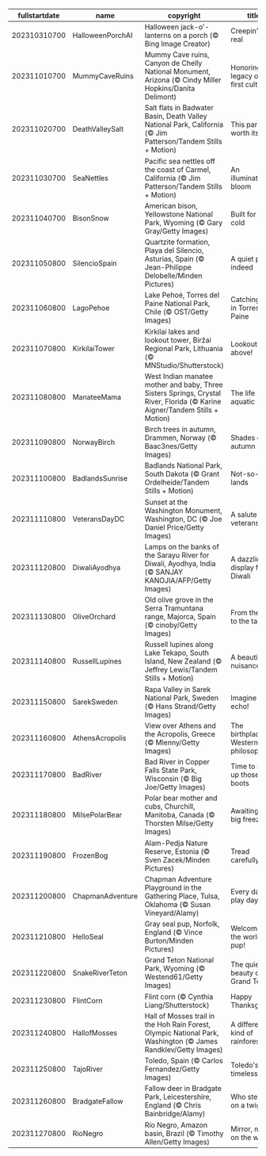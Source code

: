 |fullstartdate|name|copyright|title|image|
|--|--|--|--|--|
202310310700|HalloweenPorchAI|Halloween jack-o'-lanterns on a porch (© Bing Image Creator)|Creepin' it real|![](/en-US/2023/11/202310310700HalloweenPorchAI.jpg)|
202311010700|MummyCaveRuins|Mummy Cave ruins, Canyon de Chelly National Monument, Arizona (© Cindy Miller Hopkins/Danita Delimont)|Honoring the legacy of our first cultures|![](/en-US/2023/11/202311010700MummyCaveRuins.jpg)|
202311020700|DeathValleySalt|Salt flats in Badwater Basin, Death Valley National Park, California (© Jim Patterson/Tandem Stills + Motion)|This park is worth its salt|![](/en-US/2023/11/202311020700DeathValleySalt.jpg)|
202311030700|SeaNettles|Pacific sea nettles off the coast of Carmel, California (© Jim Patterson/Tandem Stills + Motion)|An illuminated bloom|![](/en-US/2023/11/202311030700SeaNettles.jpg)|
202311040700|BisonSnow|American bison, Yellowstone National Park, Wyoming (© Gary Gray/Getty Images)|Built for the cold|![](/en-US/2023/11/202311040700BisonSnow.jpg)|
202311050800|SilencioSpain|Quartzite formation, Playa del Silencio, Asturias, Spain (© Jean-Philippe Delobelle/Minden Pictures)|A quiet place, indeed|![](/en-US/2023/11/202311050800SilencioSpain.jpg)|
202311060800|LagoPehoe|Lake Pehoé, Torres del Paine National Park, Chile (© OST/Getty Images)|Catching rays in Torres del Paine|![](/en-US/2023/11/202311060800LagoPehoe.jpg)|
202311070800|KirkilaiTower|Kirkilai lakes and lookout tower, Biržai Regional Park, Lithuania (© MNStudio/Shutterstock)|Lookout above!|![](/en-US/2023/11/202311070800KirkilaiTower.jpg)|
202311080800|ManateeMama|West Indian manatee mother and baby, Three Sisters Springs, Crystal River, Florida (© Karine Aigner/Tandem Stills + Motion)|The life aquatic|![](/en-US/2023/11/202311080800ManateeMama.jpg)|
202311090800|NorwayBirch|Birch trees in autumn, Drammen, Norway (© Baac3nes/Getty Images)|Shades of autumn|![](/en-US/2023/11/202311090800NorwayBirch.jpg)|
202311100800|BadlandsSunrise|Badlands National Park, South Dakota (© Grant Ordelheide/Tandem Stills + Motion)|Not-so-bad lands|![](/en-US/2023/11/202311100800BadlandsSunrise.jpg)|
202311110800|VeteransDayDC|Sunset at the Washington Monument, Washington, DC (© Joe Daniel Price/Getty Images)|A salute to veterans|![](/en-US/2023/11/202311110800VeteransDayDC.jpg)|
202311120800|DiwaliAyodhya|Lamps on the banks of the Sarayu River for Diwali, Ayodhya, India (© SANJAY KANOJIA/AFP/Getty Images)|A dazzling display for Diwali|![](/en-US/2023/11/202311120800DiwaliAyodhya.jpg)|
202311130800|OliveOrchard|Old olive grove in the Serra Tramuntana range, Majorca, Spain (© cinoby/Getty Images)|From the tree to the table|![](/en-US/2023/11/202311130800OliveOrchard.jpg)|
202311140800|RussellLupines|Russell lupines along Lake Tekapo, South Island, New Zealand (© Jeffrey Lewis/Tandem Stills + Motion)|A beautiful nuisance|![](/en-US/2023/11/202311140800RussellLupines.jpg)|
202311150800|SarekSweden|Rapa Valley in Sarek National Park, Sweden (© Hans Strand/Getty Images)|Imagine the echo!|![](/en-US/2023/11/202311150800SarekSweden.jpg)|
202311160800|AthensAcropolis|View over Athens and the Acropolis, Greece (© Mlenny/Getty Images)|The birthplace of Western philosophy|![](/en-US/2023/11/202311160800AthensAcropolis.jpg)|
202311170800|BadRiver|Bad River in Copper Falls State Park, Wisconsin (© Big Joe/Getty Images)|Time to lace up those boots|![](/en-US/2023/11/202311170800BadRiver.jpg)|
202311180800|MilsePolarBear|Polar bear mother and cubs, Churchill, Manitoba, Canada (© Thorsten Milse/Getty Images)|Awaiting the big freeze|![](/en-US/2023/11/202311180800MilsePolarBear.jpg)|
202311190800|FrozenBog|Alam-Pedja Nature Reserve, Estonia (© Sven Zacek/Minden Pictures)|Tread carefully!|![](/en-US/2023/11/202311190800FrozenBog.jpg)|
202311200800|ChapmanAdventure|Chapman Adventure Playground in the Gathering Place, Tulsa, Oklahoma (© Susan Vineyard/Alamy)|Every day is a play day!|![](/en-US/2023/11/202311200800ChapmanAdventure.jpg)|
202311210800|HelloSeal|Gray seal pup, Norfolk, England (© Vince Burton/Minden Pictures)|Welcome to the world, pup!|![](/en-US/2023/11/202311210800HelloSeal.jpg)|
202311220800|SnakeRiverTeton|Grand Teton National Park, Wyoming (© Westend61/Getty Images)|The quiet beauty of Grand Teton|![](/en-US/2023/11/202311220800SnakeRiverTeton.jpg)|
202311230800|FlintCorn|Flint corn (© Cynthia Liang/Shutterstock)|Happy Thanksgiving!|![](/en-US/2023/11/202311230800FlintCorn.jpg)|
202311240800|HallofMosses|Hall of Mosses trail in the Hoh Rain Forest, Olympic National Park, Washington (© James Randklev/Getty Images)|A different kind of rainforest|![](/en-US/2023/11/202311240800HallofMosses.jpg)|
202311250800|TajoRiver|Toledo, Spain (© Carlos Fernandez/Getty Images)|Toledo's timeless tale|![](/en-US/2023/11/202311250800TajoRiver.jpg)|
202311260800|BradgateFallow|Fallow deer in Bradgate Park, Leicestershire, England (© Chris Bainbridge/Alamy)|Who stepped on a twig?|![](/en-US/2023/11/202311260800BradgateFallow.jpg)|
202311270800|RioNegro|Río Negro, Amazon basin, Brazil (© Timothy Allen/Getty Images)|Mirror, mirror, on the water|![](/en-US/2023/11/202311270800RioNegro.jpg)|

